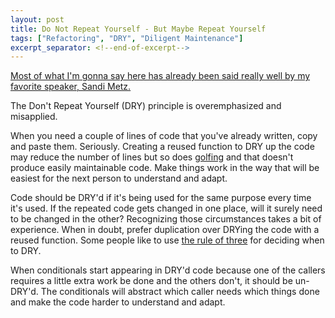 ```yaml
---
layout: post
title: Do Not Repeat Yourself - But Maybe Repeat Yourself
tags: ["Refactoring", "DRY", "Diligent Maintenance"]
excerpt_separator: <!--end-of-excerpt-->
---
```


[Most of what I'm gonna say here has already been said really well by my favorite speaker, Sandi Metz.][1]

The Don't Repeat Yourself (DRY) principle is overemphasized and misapplied.

When you need a couple of lines of code that you've already written, copy and paste them. Seriously.<!--end-of-excerpt--> Creating a reused function to DRY up the code may reduce the number of lines but so does [golfing][2] and that doesn't produce easily maintainable code. Make things work in the way that will be easiest for the next person to understand and adapt.

Code should be DRY'd if it's being used for the same purpose every time it's used. If the repeated code gets changed in one place, will it surely need to be changed in the other? Recognizing those circumstances takes a bit of experience. When in doubt, prefer duplication over DRYing the code with a reused function. Some people like to use [the rule of three][3] for deciding when to DRY.

When conditionals start appearing in DRY'd code because one of the callers requires a little extra work be done and the others don't, it should be un-DRY'd. The conditionals will abstract which caller needs which things done and make the code harder to understand and adapt.

[1]: https://www.youtube.com/watch?v=8bZh5LMaSmE
[2]: https://en.wikipedia.org/wiki/Code_golf
[3]: https://en.wikipedia.org/wiki/Rule_of_three_(computer_programming)
